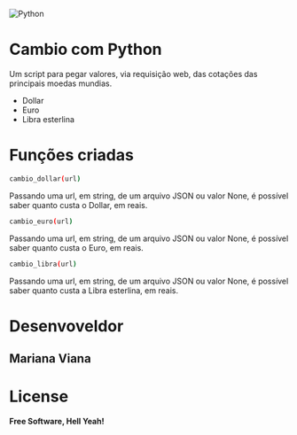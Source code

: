 ![Python](https://www.python.org/static/community_logos/python-logo-generic.svg)

# Cambio com Python
Um script para pegar valores, via requisição web, das cotações das principais moedas mundias.

  - Dollar
  - Euro
  - Libra esterlina

# Funções criadas

```sh
cambio_dollar(url) 
```
  Passando uma url, em string, de um arquivo JSON ou valor None, é possível saber quanto custa o Dollar, em reais.
````sh
cambio_euro(url)
````
  Passando uma url, em string, de um arquivo JSON ou valor None, é possível saber quanto custa o Euro, em reais.
````sh
cambio_libra(url)
````
  Passando uma url, em string, de um arquivo JSON ou valor None, é possível saber quanto custa a Libra esterlina, em reais.

# Desenvoveldor
Mariana Viana
-
 
# License
**Free Software, Hell Yeah!**
